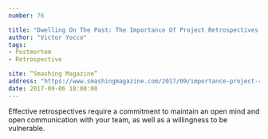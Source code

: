 ```yaml
---
number: 76

title: "Dwelling On The Past: The Importance Of Project Retrospectives (Part 1)"
author: "Victor Yocco"
tags:
- Postmortem
- Retrospective

site: “Smashing Magazine”
address: "https://www.smashingmagazine.com/2017/09/importance-project-retrospectives-part-1/"
date: 2017-09-06 10:00:00
---
```


Effective retrospectives require a commitment to maintain an open mind and open communication with your team, as well as a willingness to be vulnerable.
